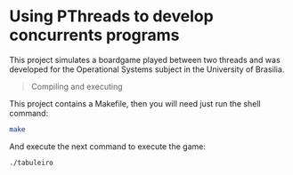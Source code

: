 # Using PThreads to develop concurrents programs

This project simulates a boardgame played between two threads and was developed for the Operational Systems subject in the University of Brasilia.

> Compiling and executing

This project contains a Makefile, then you will need just run the shell command:

```sh
make
```

And execute the next command to execute the game:

```sh
./tabuleiro
```
